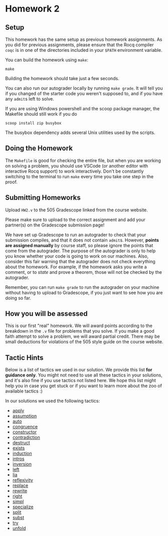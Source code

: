 # Homework 2

## Setup

This homework has the same setup as previous homework assignments. As you did
for previous assignments, please ensure that the Rocq compiler `coqc` is in one
of the directories included in your `$PATH` environment variable.

You can build the homework using `make`:
```
make
```

Building the homework should take just a few seconds.

You can also run our autograder locally by running `make grade`. It will tell
you if you changed of the starter code you weren't supposed to, and if you have
any `admit`s left to solve.

If you are using Windows powershell and the scoop package manager, the Makefile
should still work if you do
```
scoop install zip busybox
```
The busybox dependency adds several Unix utilities used by the scripts.

## Doing the Homework

The `Makefile` is good for checking the entire file, but when you are working on
solving a problem, you should use VSCode (or another editor with interactive Rocq
support) to work interactively. Don't be constantly switching to the terminal to
run `make` every time you take one step in the proof.


## Submitting Homeworks

Upload `HW2.v` to the 505 Gradescope linked from the course website.

Please make sure to upload to the correct assignment and add your partner(s) on
the Gradescope submission page!

We have set up Gradescope to run an autograder to check that your submission
compiles, and that it does not contain `admit`s. However, **points are assigned
manually** by course staff, so please ignore the points that come from the
autograder. The purpose of the autograder is only to help you know whether your
code is going to work on our machines. Also, consider this fair warning that the
autograder does not check everything about the homework. For example, if the
homework asks you write a comment, or to *state* and prove a theorem, those will
not be checked by the autograder.

Remember, you can run `make grade` to run the autograder on your machine without
having to upload to Gradescope, if you just want to see how you are doing so
far.


## How you will be assessed

This is our first "real" homework. We will award points according to the
breakdown in the `.v` file for problems that you solve. If you make a good faith
attempt to solve a problem, we will award partial credit. There may be small
deductions for violations of the 505 style guide on the course website.


## Tactic Hints

Below is a list of tactics we used in our solution. We provide this list **for
guidance only**. You might not need to use all these tactics in your solutions,
and it's also fine if you use tactics not listed here. We hope this list might
help you in case you get stuck or if you want to learn more about the zoo of
available tactics :)

In our solutions we used the following tactics:
  - [apply](https://docs.google.com/document/d/17YpDAbrUMukAuaaID8o4iQh8H_YJxChTzmH_y3yw1Kk/edit?tab=t.0#bookmark=id.6hj9bgx79d4q)
  - [assumption](https://docs.google.com/document/d/17YpDAbrUMukAuaaID8o4iQh8H_YJxChTzmH_y3yw1Kk/edit?tab=t.0#bookmark=id.8krkjr9r48sk)
  - [auto](https://docs.google.com/document/d/17YpDAbrUMukAuaaID8o4iQh8H_YJxChTzmH_y3yw1Kk/edit?tab=t.0#bookmark=id.184wugz4h1iu)
  - [congruence](https://docs.google.com/document/d/17YpDAbrUMukAuaaID8o4iQh8H_YJxChTzmH_y3yw1Kk/edit?tab=t.0#bookmark=kix.whozx6ybsumx)
  - [constructor](https://docs.google.com/document/d/17YpDAbrUMukAuaaID8o4iQh8H_YJxChTzmH_y3yw1Kk/edit?tab=t.0#bookmark=id.gh30zoah4yh9)
  - [contradiction](https://docs.google.com/document/d/17YpDAbrUMukAuaaID8o4iQh8H_YJxChTzmH_y3yw1Kk/edit?tab=t.0#bookmark=id.dt3mebwtde8u)
  - [destruct](https://docs.google.com/document/d/17YpDAbrUMukAuaaID8o4iQh8H_YJxChTzmH_y3yw1Kk/edit?tab=t.0#bookmark=id.31h1z5e3u3wt)
  - [exists](https://docs.google.com/document/d/17YpDAbrUMukAuaaID8o4iQh8H_YJxChTzmH_y3yw1Kk/edit?tab=t.0#bookmark=id.l18hfn1ehqic)
  - [induction](https://docs.google.com/document/d/17YpDAbrUMukAuaaID8o4iQh8H_YJxChTzmH_y3yw1Kk/edit?tab=t.0#bookmark=id.vdd8yhofsq41)
  - [intros](https://docs.google.com/document/d/17YpDAbrUMukAuaaID8o4iQh8H_YJxChTzmH_y3yw1Kk/edit?tab=t.0#bookmark=id.ctlk62idrwvx)
  - [inversion](https://docs.google.com/document/d/17YpDAbrUMukAuaaID8o4iQh8H_YJxChTzmH_y3yw1Kk/edit?tab=t.0#bookmark=id.2vjnw2jnad36)
  - [left](https://docs.google.com/document/d/17YpDAbrUMukAuaaID8o4iQh8H_YJxChTzmH_y3yw1Kk/edit?tab=t.0#bookmark=id.u0xstiy7j5sk)
  - [lia](https://docs.google.com/document/d/17YpDAbrUMukAuaaID8o4iQh8H_YJxChTzmH_y3yw1Kk/edit?tab=t.0#bookmark=id.53iae6dw2ly9)
  - [reflexivity](https://docs.google.com/document/d/17YpDAbrUMukAuaaID8o4iQh8H_YJxChTzmH_y3yw1Kk/edit?tab=t.0#bookmark=id.w7wn2c8h0zwt)
  - [replace](https://docs.google.com/document/d/17YpDAbrUMukAuaaID8o4iQh8H_YJxChTzmH_y3yw1Kk/edit?tab=t.0#bookmark=id.8n7sok80jrqv)
  - [rewrite](https://docs.google.com/document/d/17YpDAbrUMukAuaaID8o4iQh8H_YJxChTzmH_y3yw1Kk/edit?tab=t.0#bookmark=id.hge0chk9zpao)
  - [right](https://docs.google.com/document/d/17YpDAbrUMukAuaaID8o4iQh8H_YJxChTzmH_y3yw1Kk/edit?tab=t.0#bookmark=id.rb4oz7zetbh)
  - [simpl](https://docs.google.com/document/d/17YpDAbrUMukAuaaID8o4iQh8H_YJxChTzmH_y3yw1Kk/edit?tab=t.0#bookmark=id.tglpvbqrvega)
  - [specialize](https://docs.google.com/document/d/17YpDAbrUMukAuaaID8o4iQh8H_YJxChTzmH_y3yw1Kk/edit?tab=t.0#bookmark=id.d557tekx0mby)
  - [split](https://docs.google.com/document/d/17YpDAbrUMukAuaaID8o4iQh8H_YJxChTzmH_y3yw1Kk/edit?tab=t.0#bookmark=id.lrn6242c5g3r)
  - [subst](https://docs.google.com/document/d/17YpDAbrUMukAuaaID8o4iQh8H_YJxChTzmH_y3yw1Kk/edit?tab=t.0#bookmark=id.mnjvub17qvcr)
  - [try](https://docs.google.com/document/d/17YpDAbrUMukAuaaID8o4iQh8H_YJxChTzmH_y3yw1Kk/edit?tab=t.0#bookmark=id.xj0y8x327b5z)
  - [unfold](https://docs.google.com/document/d/17YpDAbrUMukAuaaID8o4iQh8H_YJxChTzmH_y3yw1Kk/edit?tab=t.0#bookmark=id.4ecb7nfs35ei)
